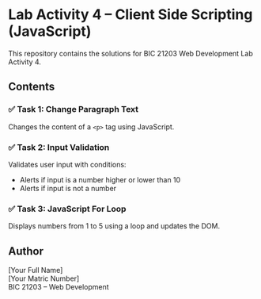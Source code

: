 
# Lab Activity 4 – Client Side Scripting (JavaScript)

This repository contains the solutions for BIC 21203 Web Development Lab Activity 4.

## Contents

### ✅ Task 1: Change Paragraph Text
Changes the content of a `<p>` tag using JavaScript.

### ✅ Task 2: Input Validation
Validates user input with conditions:
- Alerts if input is a number higher or lower than 10
- Alerts if input is not a number

### ✅ Task 3: JavaScript For Loop
Displays numbers from 1 to 5 using a loop and updates the DOM.

## Author
[Your Full Name]  
[Your Matric Number]  
BIC 21203 – Web Development
